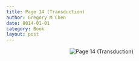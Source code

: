 ```yaml
---
title: Page 14 (Transduction)
author: Gregory M Chen
date: 0014-01-01
category: Book
layout: post
---
```


<p style="text-align:center;"><img src="{{site.baseurl}}/assets/Graphics_v3.2/Page14_Transduction.png" alt="Page 14 (Transduction)" style="max-height: calc(100vh - 30px - 50px);"/></p>
